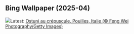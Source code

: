 ## Bing Wallpaper (2025-04)
![](https://www.bing.com/th?id=OHR.ItalyOstuni_FR-CA1443154374_UHD.jpg&w=1000)Latest: [Ostuni au crépuscule, Pouilles, Italie (© Feng Wei Photography/Getty Images)](https://www.bing.com/th?id=OHR.ItalyOstuni_FR-CA1443154374_UHD.jpg)